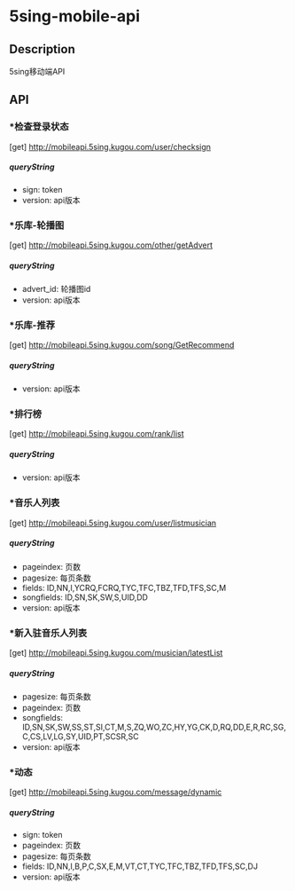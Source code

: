 # 5sing-mobile-api

## Description
5sing移动端API

## API

### *检查登录状态
[get] http://mobileapi.5sing.kugou.com/user/checksign
##### queryString
* sign: token
* version: api版本

### *乐库-轮播图
[get] http://mobileapi.5sing.kugou.com/other/getAdvert
##### queryString
* advert_id: 轮播图id
* version: api版本

### *乐库-推荐
[get] http://mobileapi.5sing.kugou.com/song/GetRecommend
##### queryString
* version: api版本

### *排行榜
[get] http://mobileapi.5sing.kugou.com/rank/list
##### queryString
* version: api版本

### *音乐人列表
[get] http://mobileapi.5sing.kugou.com/user/listmusician
##### queryString
* pageindex: 页数
* pagesize: 每页条数
* fields: ID,NN,I,YCRQ,FCRQ,TYC,TFC,TBZ,TFD,TFS,SC,M
* songfields: ID,SN,SK,SW,S,UID,DD
* version: api版本

### *新入驻音乐人列表
[get] http://mobileapi.5sing.kugou.com/musician/latestList
##### queryString
* pagesize: 每页条数
* pageindex: 页数
* songfields: ID,SN,SK,SW,SS,ST,SI,CT,M,S,ZQ,WO,ZC,HY,YG,CK,D,RQ,DD,E,R,RC,SG,C,CS,LV,LG,SY,UID,PT,SCSR,SC
* version: api版本

### *动态
[get] http://mobileapi.5sing.kugou.com/message/dynamic
##### queryString
* sign: token
* pageindex: 页数
* pagesize: 每页条数
* fields: ID,NN,I,B,P,C,SX,E,M,VT,CT,TYC,TFC,TBZ,TFD,TFS,SC,DJ
* version: api版本
